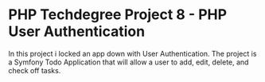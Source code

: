 # PHP Techdegree Project 8 - PHP User Authentication

In this project i locked an app down with User Authentication. The project is a Symfony Todo Application that will allow a user to add, edit, delete, and check off tasks.
